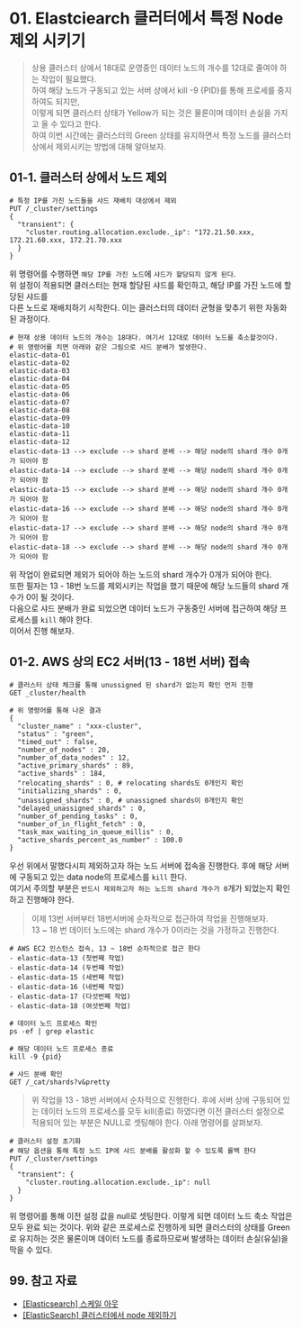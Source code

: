 # 01. Elastciearch 클러터에서 특정 Node 제외 시키기

> 상용 클러스터 상에서 18대로 운영중인 데이터 노드의 개수를 12대로 줄여야 하는 작업이 필요했다.  
> 하여 해당 노드가 구동되고 있는 서버 상에서 kill -9 {PID}를 통해 프로세를 중지하여도 되지만,  
> 이렇게 되면 클러스터 상태가 Yellow가 되는 것은 물론이며 데이터 손실을 가지고 올 수 있다고 한다.  
> 하여 이번 시간에는 클러스터의 Green 상태를 유지하면서 특정 노드를 클러스터 상에서 제외시키는 방법에 대해 알아보자.

## 01-1. 클러스터 상에서 노드 제외

```shell
# 특정 IP를 가진 노드들을 샤드 재배치 대상에서 제외
PUT /_cluster/settings
{
  "transient": {
    "cluster.routing.allocation.exclude._ip": "172.21.50.xxx, 172.21.60.xxx, 172.21.70.xxx
  }
} 
```

위 명령어를 수행하면 `해당 IP를 가진 노드`에 `샤드가 할당되지 않게 된다`.  
위 설정이 적용되면 클러스터는 현재 할당된 샤드를 확인하고, 해당 IP를 가진 노드에 할당된 샤드를  
다른 노드로 재배치하기 시작한다. 이는 클러스터의 데이터 균형을 맞추기 위한 자동화된 과정이다.

```shell
# 현재 상용 데이터 노드의 개수는 18대다. 여기서 12대로 데이터 노드를 축소할것이다.
# 위 명령어를 치면 아래와 같은 그림으로 샤드 분배가 발생한다.
elastic-data-01
elastic-data-02
elastic-data-03
elastic-data-04
elastic-data-05
elastic-data-06
elastic-data-07
elastic-data-08
elastic-data-09
elastic-data-10
elastic-data-11
elastic-data-12
elastic-data-13 --> exclude --> shard 분배 --> 해당 node의 shard 개수 0개가 되어야 함
elastic-data-14 --> exclude --> shard 분배 --> 해당 node의 shard 개수 0개가 되어야 함
elastic-data-15 --> exclude --> shard 분배 --> 해당 node의 shard 개수 0개가 되어야 함
elastic-data-16 --> exclude --> shard 분배 --> 해당 node의 shard 개수 0개가 되어야 함
elastic-data-17 --> exclude --> shard 분배 --> 해당 node의 shard 개수 0개가 되어야 함
elastic-data-18 --> exclude --> shard 분배 --> 해당 node의 shard 개수 0개가 되어야 함
```

위 작업이 완료되면 제외가 되어야 하는 노드의 shard 개수가 0개가 되어야 한다.  
또한 필자는 13 - 18번 노드를 제외시키는 작업을 했기 때문에 해당 노드들의 shard 개수가 0이 될 것이다.  
다음으로 샤드 분배가 완료 되었으면 데이터 노드가 구동중인 서버에 접근하여 해당 프로세스를 `kill` 해야 한다.  
이어서 진행 해보자.

## 01-2. AWS 상의 EC2 서버(13 - 18번 서버) 접속

```shell
# 클러스터 상태 체크를 통해 unussigned 된 shard가 없는지 확인 먼저 진행
GET _cluster/health

# 위 명령어를 통해 나온 결과
{
  "cluster_name" : "xxx-cluster",
  "status" : "green",
  "timed_out" : false,
  "number_of_nodes" : 20,
  "number_of_data_nodes" : 12,
  "active_primary_shards" : 89,
  "active_shards" : 184,
  "relocating_shards" : 0, # relocating shards도 0개인지 확인
  "initializing_shards" : 0,
  "unassigned_shards" : 0, # unassigned shards이 0개인지 확인
  "delayed_unassigned_shards" : 0,
  "number_of_pending_tasks" : 0,
  "number_of_in_flight_fetch" : 0,
  "task_max_waiting_in_queue_millis" : 0,
  "active_shards_percent_as_number" : 100.0
}
```

우선 위에서 말했다시피 제외하고자 하는 노드 서버에 접속을 진행한다. 후에 해당 서버에 구동되고 있는 data node의 프로세스를 `kill` 한다.  
여기서 주의할 부분은 `반드시 제외하고자 하는 노드의 shard 개수가 0`개가 되었는지 확인하고 진행해야 한다.

> 이제 13번 서버부터 18번서버에 순차적으로 접근하여 작업을 진행해보자.  
> 13 ~ 18 번 데이터 노드에는 shard 개수가 0이라는 것을 가정하고 진행한다.

```shell
# AWS EC2 인스턴스 접속, 13 ~ 18번 순차적으로 접근 한다
- elastic-data-13 (첫번째 작업)
- elastic-data-14 (두번쨰 작업)
- elastic-data-15 (세번째 작업)
- elastic-data-16 (네번째 작업)
- elastic-data-17 (다섯번째 작업)
- elastic-data-18 (여섯번째 작업)
```

```shell
# 데이터 노드 프로세스 확인
ps -ef | grep elastic
```

```shell
# 해당 데이터 노드 프로세스 종료
kill -9 {pid}
```

```shell
# 샤드 분배 확인
GET /_cat/shards?v&pretty
```

> 위 작업을 13 - 18번 서버에서 순차적으로 진행한다. 후에 서버 상에 구동되어 있는 데이터 노드의 프로세스를 모두 kill(종료) 하였다면 이전 클러스터 설정으로 적용되어 있는 부분은 NULL로 셋팅해야 한다. 아래 명령어를 살펴보자.

```shell
# 클러스터 설정 초기화
# 해당 옵션을 통해 특정 노드 IP에 샤드 분배를 활성화 할 수 있도록 롤백 한다
PUT /_cluster/settings
{
  "transient": {
    "cluster.routing.allocation.exclude._ip": null
  }
}
```

위 명령어를 통해 이전 설정 값을 null로 셋팅한다. 이렇게 되면 데이터 노드 축소 작업은 모두 완료 되는 것이다. 위와 같은 프로세스로 진행하게 되면 클러스터의 상태를 Green로 유지하는 것은 물론이며 데이터 노드를 종료하므로써 발생하는 데이터 손실(유실)을 막을 수 있다.

## 99. 참고 자료

- [[Elasticsearch] 스케일 아웃](https://kkyunstory.tistory.com/114)
- [[ElasticSearch] 클러스터에서 node 제외하기](https://velog.io/@anjinwoong/ElasticSearch-%ED%81%B4%EB%9F%AC%EC%8A%A4%ED%84%B0%EC%97%90%EC%84%9C-node-%EC%A0%9C%EC%99%B8%ED%95%98%EA%B8%B0)